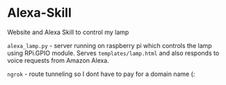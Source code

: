 # Alexa-Skill
Website and Alexa Skill to control my lamp

`alexa_lamp.py` - server running on raspberry pi which controls the lamp using RPi.GPIO module. Serves `templates/lamp.html` and also responds to voice requests from Amazon Alexa.

`ngrok` - route tunneling so I dont have to pay for a domain name (:
